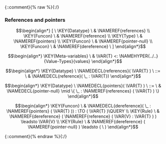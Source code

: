 {::comment}{% raw %}{:/}

### References and pointers
               


$$\begin{align*}
  [ \
  \KEY{Datatype} \ & \NAMEREF{references} \\
  \KEY{Funcon} \ & \NAMEREF{reference} \\
  \KEY{Type} \ & \NAMEREF{pointers} \\
  \KEY{Funcon} \ & \NAMEREF{pointer-null} \\
  \KEY{Funcon} \ & \NAMEREF{dereference}
  \ ]
\end{align*}$$

$$\begin{align*}
  \KEY{Meta-variables} \
  & \VAR{T} <: \NAMEHYPER{../..}{Value-Types}{values}
\end{align*}$$

$$\begin{align*}
  \KEY{Datatype} \ 
  \NAMEDECL{references}(
                     \VAR{T} ) 
  \ ::= \ & \NAMEDECL{reference}(
                               \_ : \VAR{T})
\end{align*}$$

$$\begin{align*}
  \KEY{Datatype} \ 
  \NAMEDECL{pointers}(
                     \VAR{T} ) 
  \ ::= \ &
  \NAMEDECL{pointer-null} \mid \{ \_ : \NAMEREF{references}
               (  \VAR{T} ) \}
\end{align*}$$

$$\begin{align*}
  \KEY{Funcon} \
  & \NAMEDECL{dereference}(
                       \_ : \NAMEREF{pointers}
                                 (  \VAR{T} )) 
    :  \TO (  \VAR{T} )\QUERY 
\\
  \KEY{Rule} \
    & \NAMEREF{dereference}
        (  \NAMEREF{reference}
                (  \VAR{V} : \VAR{T} ) ) \leadsto 
        \VAR{V}
\\
  \KEY{Rule} \
    & \NAMEREF{dereference}
        (  \NAMEREF{pointer-null} ) \leadsto 
        (   \  )
\end{align*}$$


[Funcons-beta]: /CBS-beta/math/Funcons-beta
  "FUNCONS-BETA"
[Unstable-Funcons-beta]: /CBS-beta/math/Unstable-Funcons-beta
  "UNSTABLE-FUNCONS-BETA"
[Languages-beta]: /CBS-beta/math/Languages-beta
  "LANGUAGES-BETA"
[Unstable-Languages-beta]: /CBS-beta/math/Unstable-Languages-beta
  "UNSTABLE-LANGUAGES-BETA"
[CBS-beta]: /CBS-beta
  "CBS-BETA"
[References.cbs]: https://github.com/plancomps/CBS-beta/blob/master/Funcons-beta/Values/Composite/References/References.cbs
  "CBS SOURCE FILE ON GITHUB"
[PLAIN]: /CBS-beta/docs/Funcons-beta/Values/Composite/References
  "CBS SOURCE WEB PAGE"
 [PRETTY]: /CBS-beta/math/Funcons-beta/Values/Composite/References
  "CBS-KATEX WEB PAGE"
[PDF]: /CBS-beta/math/Funcons-beta/Values/Composite/References/References.pdf
  "CBS-LATEX PDF FILE"
[PLanCompS Project]: https://plancomps.github.io
  "PROGRAMMING LANGUAGE COMPONENTS AND SPECIFICATIONS PROJECT HOME PAGE"
{::comment}{% endraw %}{:/}
